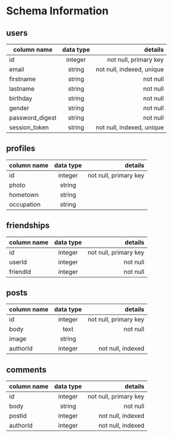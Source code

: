 # Schema Information

## users

| column name        | data type          | details |
| ------------- |:-------------:| -----:|
| id      | integer | not null, primary key|
| email     | string     |   not null, indexed, unique |
| firstname | string     |    not null |
| lastname     | string | not null |
| birthday    | string    |   not null |
| gender | string     |    not null |
| password_digest | string     |    not null |
| session_token | string     |    not null, indexed, unique |


## profiles
| column name        | data type          | details |
| ------------- |:-------------:| -----:|
| id      | integer | not null, primary key|
| photo    | string      |    |
| hometown | string     |    |
| occupation | string     |    |


## friendships
| column name        | data type          | details |
| ------------- |:-------------:| -----:|
| id      | integer | not null, primary key|
| userId   | integer     |   not null |
| friendId | integer     |    not null |


## posts
| column name        | data type          | details |
| ------------- |:-------------:| -----:|
| id      | integer | not null, primary key|
| body   | text | not null |
| image    | string      |    |
| authorId | integer     |    not null, indexed |


## comments
| column name        | data type          | details |
| ------------- |:-------------:| -----:|
| id      | integer | not null, primary key|
| body   | string | not null |
| postId | integer     |    not null, indexed |
| authorId | integer     |    not null, indexed |
